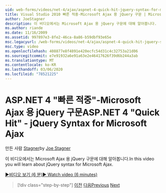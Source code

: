 ```yaml
---
uid: web-forms/videos/net-4/ajax/aspnet-4-quick-hit-jquery-syntax-for-microsoft-ajax
title: Visual Studio 2010 빠른 적중-Microsoft Ajax 용 jQuery 구문 | Microsoft Docs
author: JoeStagner
description: 이 비디오에서는 Microsoft Ajax 용 jQuery 구문에 대해 알아봅니다.
ms.author: riande
ms.date: 11/16/2009
ms.assetid: 997897e3-8fe2-46ca-8a86-b59dbf93e65e
msc.legacyurl: /web-forms/videos/net-4/ajax/aspnet-4-quick-hit-jquery-syntax-for-microsoft-ajax
msc.type: video
ms.openlocfilehash: 408877e8f4891e420ecfc54d31c4c32753a21d06
ms.sourcegitcommit: e7e91932a6e91a63e2e46417626f39d6b244a3ab
ms.translationtype: MT
ms.contentlocale: ko-KR
ms.lasthandoff: 03/06/2020
ms.locfileid: "78521225"
---
```

# <a name="aspnet-4-quick-hit---jquery-syntax-for-microsoft-ajax"></a><span data-ttu-id="7cfe0-103">ASP.NET 4 "빠른 적중"-Microsoft Ajax 용 jQuery 구문</span><span class="sxs-lookup"><span data-stu-id="7cfe0-103">ASP.NET 4 "Quick Hit" - jQuery Syntax for Microsoft Ajax</span></span>

<span data-ttu-id="7cfe0-104">만든 사람 [Stagner](https://github.com/JoeStagner)</span><span class="sxs-lookup"><span data-stu-id="7cfe0-104">by [Joe Stagner](https://github.com/JoeStagner)</span></span>

<span data-ttu-id="7cfe0-105">이 비디오에서는 Microsoft Ajax 용 jQuery 구문에 대해 알아봅니다.</span><span class="sxs-lookup"><span data-stu-id="7cfe0-105">In this video you will learn about jQuery syntax for Microsoft Ajax.</span></span> 

[<span data-ttu-id="7cfe0-106">&#9654;비디오 보기 (6 분)</span><span class="sxs-lookup"><span data-stu-id="7cfe0-106">&#9654; Watch video (6 minutes)</span></span>](https://channel9.msdn.com/Blogs/ASP-NET-Site-Videos/aspnet-4-quick-hit-jquery-syntax-for-microsoft-ajax)

> [!div class="step-by-step"]
> <span data-ttu-id="7cfe0-107">[이전](aspnet-4-quick-hit-the-scriptloader.md)
> [다음](aspnet-4-quick-hit-ajax-data-templates.md)</span><span class="sxs-lookup"><span data-stu-id="7cfe0-107">[Previous](aspnet-4-quick-hit-the-scriptloader.md)
[Next](aspnet-4-quick-hit-ajax-data-templates.md)</span></span>
